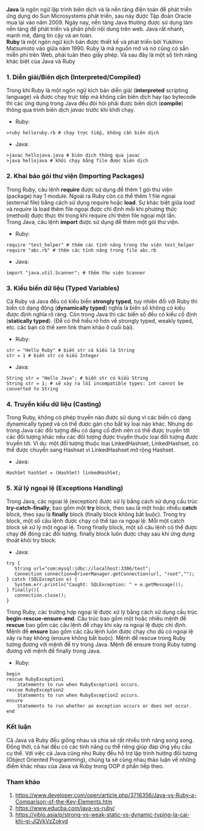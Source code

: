 **Java** là ngôn ngữ lập trình biên dịch và là nền tảng điện toán để phát triển ứng dụng do Sun Microsystems phát triển, sau này được Tập đoàn Oracle mua lại vào năm 2009. Ngày nay, nền tảng Java thường được sử dụng làm nền tảng để phát triển và phân phối nội dung trên web. Java rất nhanh, mạnh mẽ, đáng tin cậy và an toàn.<br>
**Ruby** là một ngôn ngữ kịch bản được thiết kế và phát triển bởi Yukihiro Matsumoto vào giữa năm 1990. Ruby là mã nguồn mở và nó cũng có sẵn miễn phí trên Web, phải tuân theo giấy phép. Và sau đây là một số tính năng khác biệt của Java và Ruby<br>
### **1. Diễn giải/Biên dịch (Interpreted/Compiled)**<br>
Trong khi Ruby là một ngôn ngữ kịch bản diễn giải (**interpreted** scripting language) và được chạy trực tiếp mà không cần biên dịch hay tạo bytecode thì các ứng dụng trong Java đều đòi hỏi phải được biên dịch (**compile**) thông qua trình biên dịch *javac* trước khi khởi chạy.<br>
* Ruby:
```
>ruby helloruby.rb # chạy trực tiếp, không cần biên dịch
```
* Java:
```
>javac hellojava.java # biên dịch thông qua javac
>java hellojava # khởi chạy bằng file được biên dịch
```
### **2. Khai báo gói thư viện (Importing Packages)**<br>
Trong Ruby, câu lệnh **require** được sử dụng để thêm 1 gói thư viện (package) hay 1 module. Ngoài ra Ruby còn có thể thêm 1 file ngoại (external file) bằng cách sử dụng require hoặc **load**. Sự khác biệt giữa *load* và *require* là load thêm file ngoại được chỉ định mỗi khi phương thức (method) được thực thi trong khi require chỉ thêm file ngoại một lần.<br>
Trong Java, câu lệnh **import** được sử dụng để thêm một gói thư viện.<br>
* Ruby:
```
require "test_helper" # thêm các tính năng trong thư viện test_helper
require "abc.rb" # thêm các tính năng trong file abc.rb
```
* Java:
```
import "java.util.Scanner"; # thêm thư viện Scanner
```
### **3. Kiểu biến dữ liệu (Typed Variables)**<br>
Cả Ruby và Java đều có kiểu biến **strongly typed**, tuy nhiên đối với Ruby thì biến có dạng động (**dynamically typed**) nghĩa là biến số không có kiểu được định nghĩa rõ ràng. Còn trong Java thì các biến số đều có kiểu cố định (**statically typed**). (Để có thể hiểu rõ hơn về strongly typed, weakly typed, etc. các bạn có thể xem link tham khảo ở cuối bài).<br>
* Ruby:
```
str = "Hello Ruby" # biến str có kiểu là String
str = 1 # biến str có kiểu Integer
```
* Java:
```
String str = "Hello Java"; # biến str có kiểu String
String str = 1; # sẽ xảy ra lỗi incompatible types: int cannot be converted to String
```
### **4. Truyền kiểu dữ liệu (Casting)**<br>
Trong Ruby, không có phép truyền nào được sử dụng vì các biến có dạng dynamically typed và có thể được gán cho bất kỳ loại nào khác. Nhưng do trong Java các đối tượng đều có dạng cố định nên có thể được truyền tới các đối tượng khác nếu các đối tượng được truyền thuộc loại đối tượng được truyền tới. Ví dụ: một đối tượng thuộc loại LinkedHashset, LinkedHashset, có thể được chuyển sang Hashset vì LinkedHashset mở rộng Hashset. 
* Java:
```
HashSet hashSet = (HashSet) linkedHashSet;
```
### **5. Xử lý ngoại lệ (Exceptions Handling)**<br>
Trong Java, các ngoại lệ (exception) được xử lý bằng cách sử dụng cấu trúc **try-catch-finally**; bao gồm một **try** block, theo sau là một hoặc nhiều **catch** block, theo sau là **finally** block (finally block không bắt buộc). Trong try block, một số câu lệnh được chạy có thể tạo ra ngoại lệ. Mỗi một catch block sẽ xử lý một ngoại lệ. Trong finally block, một số câu lệnh có thể được chạy để đóng các đối tượng. finally block luôn được chạy sau khi ứng dụng thoát khỏi try block.
* Java:
```
try {
   String url="com:mysql:jdbc://localhost:3306/test";
   Connection connection=DriverManager.getConnection(url, "root","");
} catch (SQLException e) {
   System.err.println("Caught: SQLException: " + e.getMessage());
} finally(){
   connection.close();
}
```
Trong Ruby, các trường hợp ngoại lệ được xử lý bằng cách sử dụng cấu trúc **begin-rescue-ensure-end**. Cấu trúc bao gồm một hoặc nhiều mệnh đề **rescue** bao gồm các câu lệnh để chạy khi xảy ra ngoại lệ được chỉ định. Mệnh đề **ensure** bao gồm các câu lệnh luôn được chạy cho dù có ngoại lệ xảy ra hay không (ensure không bắt buộc). Mệnh đề rescue trong Ruby tương đương với mệnh đề try trong Java. Mệnh đề ensure trong Ruby tương đương với mệnh đề finally trong Java.
* Ruby:
```
begin
rescue RubyException1
    Statements to run when RubyException1 occurs.
rescue RubyException2
    Statements to run when RubyException2 occurs.
ensure
    Statements to run whether an exception occurs or does not occur.
end
```
### **Kết luận**<br>
Cả Java và Ruby đều giống nhau và chia sẻ rất nhiều tính năng song song. Đồng thời, cả hai đều có các tính năng cụ thể riêng giúp đáp ứng yêu cầu cụ thể. Với việc cả Java cũng như Ruby đều hỗ trợ lập trình hướng đối tượng (Object Oriented Programming), chúng ta sẽ cùng nhau thảo luận về những điểm khác nhau của Java và Ruby trong OOP ở phần tiếp theo. 
### **Tham khảo**<br>
1. https://www.developer.com/open/article.php/3716356/Java-vs-Ruby-a-Comparison-of-the-Key-Elements.htm
2. https://www.educba.com/java-vs-ruby/
3. https://viblo.asia/p/strong-vs-weak-static-vs-dynamic-typing-la-cai-khi-gi-JQVkVzZokyd